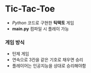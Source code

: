 # Tic-Tac-Toe
- *Python* 코드로 구현한 **틱택토** 게임
- **main.py** 컴파일 시 플레이 가능

### 게임 방식
- 턴제 게임
- 연속으로 3칸을 같은 기호로 채우면 승리
- 플레이어는 인공지능을 상대로 승리해야함
